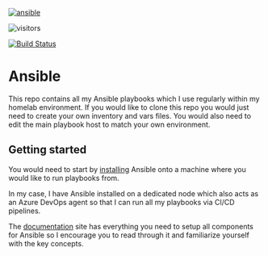 [![ansible](https://img.shields.io/badge/Ansible-red?style=for-the-badge&logo=ansible)](https://www.ansible.com/)

![visitors](https://visitor-badge.glitch.me/badge?page_id=qman-being.ansible&left_color=grey&right_color=red)

[![Build Status](https://dev.azure.com/qman-being/dreddrealm/_apis/build/status/qman-being.ansible?branchName=main)](https://dev.azure.com/qman-being/dreddrealm/_build/latest?definitionId=10&branchName=main)

# Ansible

This repo contains all my Ansible playbooks which I use regularly within my homelab environment. If you would like to clone this repo you would just need to create your own inventory and vars files. You would also need to edit the main playbook host to match your own environment.

## Getting started 

You would need to start by [installing](https://docs.ansible.com/ansible/latest/installation_guide/intro_installation.html) Ansible onto a machine where you would like to run playbooks from. 

In my case, I have Ansible installed on a dedicated node which also acts as an Azure DevOps agent so that I can run all my playbooks via CI/CD pipelines.

The [documentation](https://docs.ansible.com/) site has everything you need to setup all components for Ansible so I encourage you to read through it and familiarize yourself with the key concepts.
